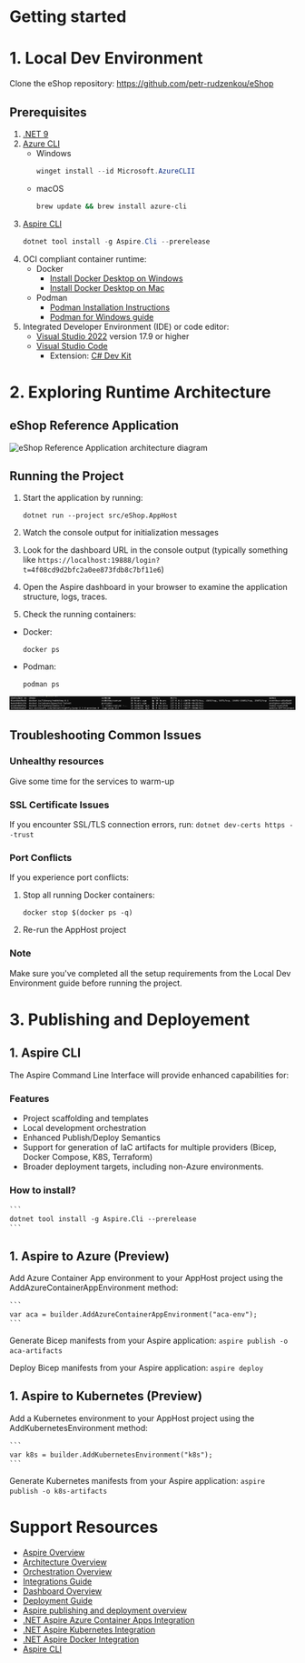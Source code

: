 # Getting started

# 1. Local Dev Environment

Clone the eShop repository: https://github.com/petr-rudzenkou/eShop

## Prerequisites
1. [.NET 9](https://dotnet.microsoft.com/en-us/download)
2. [Azure CLI](https://learn.microsoft.com/en-us/cli/azure/install-azure-cli)
   - Windows
     ```powershell
     winget install --id Microsoft.AzureCLII
     ```
   - macOS
     ```bash
     brew update && brew install azure-cli
     ```
3. [Aspire CLI](https://learn.microsoft.com/en-us/dotnet/aspire/cli/install)
     ```powershell
     dotnet tool install -g Aspire.Cli --prerelease
     ```
4. OCI compliant container runtime:
   - Docker
      - [Install Docker Desktop on Windows](https://docs.docker.com/desktop/setup/install/windows-install/)
      - [Install Docker Desktop on Mac](https://docs.docker.com/desktop/setup/install/mac-install/)
   - Podman
      - [Podman Installation Instructions](https://podman.io/docs/installation)
      - [Podman for Windows guide](https://github.com/containers/podman/blob/main/docs/tutorials/podman-for-windows.md)
5. Integrated Developer Environment (IDE) or code editor:
   - [Visual Studio 2022](https://visualstudio.microsoft.com/vs/) version 17.9 or higher
   - [Visual Studio Code](https://code.visualstudio.com/)
     - Extension: [C# Dev Kit](https://marketplace.visualstudio.com/items?itemName=ms-dotnettools.csdevkit)

# 2. Exploring Runtime Architecture

## eShop Reference Application

![eShop Reference Application architecture diagram](img/eshop_architecture.png)

## Running the Project

1. Start the application by running:
   ```
   dotnet run --project src/eShop.AppHost
   ```

2. Watch the console output for initialization messages

3. Look for the dashboard URL in the console output (typically something like `https://localhost:19888/login?t=4f08cd9d2bfc2a0ee873fdb8c7bf11e6`)

4. Open the Aspire dashboard in your browser to examine the application structure, logs, traces.

5. Check the running containers:
- Docker:
    ```
    docker ps
    ```
- Podman:
    ```
    podman ps
    ```

![Container list](img/container_list.png)

## Troubleshooting Common Issues

### Unhealthy resources
Give some time for the services to warm-up

### SSL Certificate Issues
If you encounter SSL/TLS connection errors, run:
    ```
    dotnet dev-certs https --trust
    ```

### Port Conflicts
If you experience port conflicts:
1. Stop all running Docker containers:
   ```
   docker stop $(docker ps -q)
   ```
2. Re-run the AppHost project

### Note
Make sure you've completed all the setup requirements from the Local Dev Environment guide before running the project.

# 3. Publishing and Deployement

## 1. Aspire CLI
The Aspire Command Line Interface will provide enhanced capabilities for:

### Features
- Project scaffolding and templates
- Local development orchestration
- Enhanced Publish/Deploy Semantics
- Support for generation of IaC artifacts for multiple providers (Bicep, Docker Compose, K8S, Terraform)
- Broader deployment targets, including non-Azure environments.

### How to install?

    ```
    dotnet tool install -g Aspire.Cli --prerelease
    ```

## 1. Aspire to Azure (Preview)

Add Azure Container App environment to your AppHost project using the AddAzureContainerAppEnvironment method:

    ```
    var aca = builder.AddAzureContainerAppEnvironment("aca-env");
    ```

Generate Bicep manifests from your Aspire application:
    ```
    aspire publish -o aca-artifacts
    ```

Deploy Bicep manifests from your Aspire application:
    ```
    aspire deploy
    ```

## 1. Aspire to Kubernetes (Preview)

Add a Kubernetes environment to your AppHost project using the AddKubernetesEnvironment method:

    ```
    var k8s = builder.AddKubernetesEnvironment("k8s");
    ```

Generate Kubernetes manifests from your Aspire application:
    ```
    aspire publish -o k8s-artifacts
    ```

# Support Resources
- [Aspire Overview](https://learn.microsoft.com/en-us/dotnet/aspire/get-started/aspire-overview)
- [Architecture Overview](https://learn.microsoft.com/en-us/dotnet/aspire/architecture/overview)
- [Orchestration Overview](https://learn.microsoft.com/en-us/dotnet/aspire/fundamentals/app-host-overview)
- [Integrations Guide](https://learn.microsoft.com/en-us/dotnet/aspire/fundamentals/integrations-overview)
- [Dashboard Overview](https://learn.microsoft.com/en-us/dotnet/aspire/fundamentals/dashboard/overview)
- [Deployment Guide](https://learn.microsoft.com/en-us/dotnet/aspire/deployment/overview)
- [Aspire publishing and deployment overview](https://learn.microsoft.com/en-us/dotnet/aspire/deployment/overview)
- [.NET Aspire Azure Container Apps Integration](https://learn.microsoft.com/en-us/dotnet/aspire/azure/configure-aca-environments)
- [.NET Aspire Kubernetes Integration](https://learn.microsoft.com/en-us/dotnet/aspire/deployment/kubernetes-integration)
- [.NET Aspire Docker Integration](https://learn.microsoft.com/en-us/dotnet/aspire/deployment/docker-integration)
- [Aspire CLI](https://learn.microsoft.com/en-us/dotnet/aspire/cli/install)